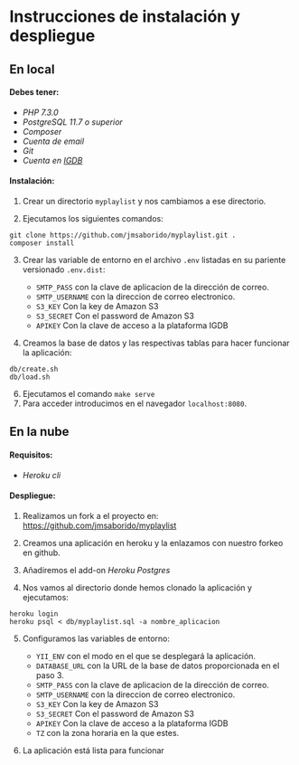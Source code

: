 # Instrucciones de instalación y despliegue

## En local

#### Debes tener:
- *PHP 7.3.0*
- *PostgreSQL 11.7 o superior*
- *Composer*
- *Cuenta de email*
- *Git*
- *Cuenta en [IGDB](https://api.igdb.com/)*

#### Instalación:

1. Crear un directorio `myplaylist` y nos cambiamos a ese directorio.

2. Ejecutamos los siguientes comandos:
```
git clone https://github.com/jmsaborido/myplaylist.git .
composer install
```

3. Crear las variable de entorno en el archivo `.env` listadas en su pariente versionado `.env.dist`:
    * `SMTP_PASS` con la clave de aplicacion de la dirección de correo.
    * `SMTP_USERNAME` con la direccion de correo electronico.
    * `S3_KEY` Con la key de Amazon S3
    * `S3_SECRET` Con el password de Amazon S3
    * `APIKEY`  Con la clave de acceso a la plataforma IGDB

4. Creamos la base de datos y las respectivas tablas para hacer funcionar la aplicación:
```
db/create.sh
db/load.sh
```
6. Ejecutamos el comando `make serve`
7. Para acceder introducimos en el navegador `localhost:8080`.

## En la nube

#### Requisitos:
- *Heroku cli*

#### Despliegue:

1.  Realizamos un fork a el proyecto en: https://github.com/jmsaborido/myplaylist

2.  Creamos una aplicación en heroku y la enlazamos con nuestro forkeo en github.

3. Añadiremos el add-on *Heroku Postgres*

4.  Nos vamos al directorio donde hemos clonado la aplicación y ejecutamos:
```
heroku login
heroku psql < db/myplaylist.sql -a nombre_aplicacion
```
5.  Configuramos las variables de entorno:
    * `YII_ENV` con el modo en el que se desplegará la aplicación.
    * `DATABASE_URL` con la URL de la base de datos proporcionada en el paso 3.
     * `SMTP_PASS` con la clave de aplicacion   de la dirección de correo.
    * `SMTP_USERNAME` con la direccion de correo electronico.
    * `S3_KEY` Con la key de Amazon S3
    * `S3_SECRET` Con el password de Amazon S3
    * `APIKEY`  Con la clave de acceso a la plataforma IGDB
    *  `TZ` con la zona horaria en la que estes.

6. La aplicación está lista para funcionar